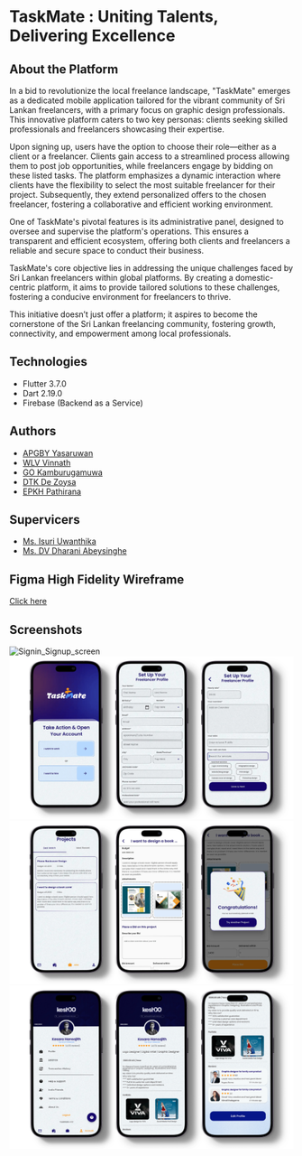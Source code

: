 # TaskMate : Uniting Talents, Delivering Excellence

## About the Platform

In a bid to revolutionize the local freelance landscape, "TaskMate" emerges as a dedicated mobile application tailored for the vibrant community of Sri Lankan freelancers, with a primary focus on graphic design professionals. This innovative platform caters to two key personas: clients seeking skilled professionals and freelancers showcasing their expertise.

Upon signing up, users have the option to choose their role—either as a client or a freelancer. Clients gain access to a streamlined process allowing them to post job opportunities, while freelancers engage by bidding on these listed tasks. The platform emphasizes a dynamic interaction where clients have the flexibility to select the most suitable freelancer for their project. Subsequently, they extend personalized offers to the chosen freelancer, fostering a collaborative and efficient working environment.

One of TaskMate's pivotal features is its administrative panel, designed to oversee and supervise the platform's operations. This ensures a transparent and efficient ecosystem, offering both clients and freelancers a reliable and secure space to conduct their business.

TaskMate's core objective lies in addressing the unique challenges faced by Sri Lankan freelancers within global platforms. By creating a domestic-centric platform, it aims to provide tailored solutions to these challenges, fostering a conducive environment for freelancers to thrive.

This initiative doesn’t just offer a platform; it aspires to become the cornerstone of the Sri Lankan freelancing community, fostering growth, connectivity, and empowerment among local professionals.

## Technologies

- Flutter 3.7.0
- Dart 2.19.0
- Firebase (Backend as a Service)

## Authors

- [APGBY Yasaruwan](https://www.linkedin.com/in/basuru-yasaruwan-805820235/ "sdg")
- [WLV Vinnath](www.linkedin.com/in/vinukavinnath)
- [GO Kamburugamuwa](https://www.linkedin.com/in/govindu-oshada/)
- [DTK De Zoysa](https://www.linkedin.com/in/thilina-de-zoysa-a6aa362a4/)
- [EPKH Pathirana](https://www.linkedin.com/in/kesarahansajith/)

## Supervicers

- [Ms. Isuri Uwanthika](https://foc.kdu.ac.lk/computer_science/ms-isuri-uwanthika/ "Lecturer Profile")
- [Ms. DV Dharani Abeysinghe](https://foc.kdu.ac.lk/computer_science/ms-dv-dharani-abeysinghe/ "Lecturer Profile")

## Figma High Fidelity Wireframe

[Click here](https://www.figma.com/file/hIewd85LHemb3zweeoxbQE/New-TaskMate-Ui-Designs?type=design&node-id=796%3A1209&mode=design&t=ilCDeu78UdLX6HXw-1)

## Screenshots 
![Signin_Signup_screen](https://github.com/vinukavinnath/taskmate/blob/newbackend/assets/2.webp)
![Sreate_account_screen](assets\4.webp)
![job_screen_screen](assets\6.webp)
![Dashboard_screen](assets\10.webp)

